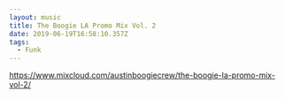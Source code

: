 ```yaml
---
layout: music
title: The Boogie LA Promo Mix Vol. 2
date: 2019-06-19T16:58:10.357Z
tags:
  - Funk
---
```

https://www.mixcloud.com/austinboogiecrew/the-boogie-la-promo-mix-vol-2/
